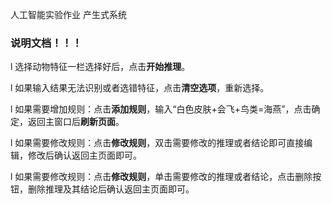 人工智能实验作业 产生式系统
### 说明文档！！！

l 选择动物特征一栏选择好后，点击**开始推理**。

l 如果输入结果无法识别或者选错特征，点击**清空选项**，重新选择。

l 如果需要增加规则：点击**添加规则**，输入“白色皮肤+会飞+鸟类=海燕”，点击确定，返回主窗口后**刷新页面**。

l 如果需要修改规则：点击**修改规则**，双击需要修改的推理或者结论即可直接编辑，修改后确认返回主页面即可。

l 如果需要修改规则：点击**修改规则**，单击需要修改的推理或者结论，点击删除按钮，删除推理及其结论后确认返回主页面即可。
